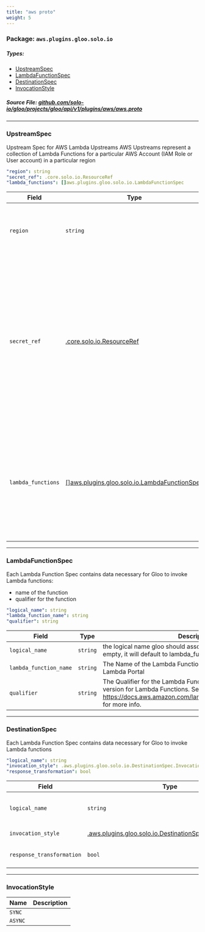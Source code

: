 ```yaml
---
title: "aws proto"
weight: 5
---
```

<!-- Code generated by solo-kit. DO NOT EDIT. -->

### Package: `aws.plugins.gloo.solo.io` 
##### Types:


- [UpstreamSpec](#UpstreamSpec)
- [LambdaFunctionSpec](#LambdaFunctionSpec)
- [DestinationSpec](#DestinationSpec)
- [InvocationStyle](#InvocationStyle)
  



##### Source File: [github.com/solo-io/gloo/projects/gloo/api/v1/plugins/aws/aws.proto](https://github.com/solo-io/gloo/blob/master/projects/gloo/api/v1/plugins/aws/aws.proto)





---
### <a name="UpstreamSpec">UpstreamSpec</a>

 
Upstream Spec for AWS Lambda Upstreams
AWS Upstreams represent a collection of Lambda Functions for a particular AWS Account (IAM Role or User account)
in a particular region

```yaml
"region": string
"secret_ref": .core.solo.io.ResourceRef
"lambda_functions": []aws.plugins.gloo.solo.io.LambdaFunctionSpec

```

| Field | Type | Description | Default |
| ----- | ---- | ----------- |----------- | 
| `region` | `string` | The AWS Region where the desired Lambda Functions exxist |  |
| `secret_ref` | [.core.solo.io.ResourceRef](../../../../../../../solo-kit/api/v1/ref.proto.sk.md#ResourceRef) | A [Gloo Secret Ref](https://gloo.solo.io/introduction/concepts/#Secrets) to an AWS Secret AWS Secrets can be created with `glooctl secret create aws ...` If the secret is created manually, it must conform to the following structure: ``` access_key: <aws access key> secret_key: <aws secret key> ``` |  |
| `lambda_functions` | [[]aws.plugins.gloo.solo.io.LambdaFunctionSpec](aws.proto.sk.md#LambdaFunctionSpec) | The list of Lambda Functions contained within this region. This list will be automatically populated by Gloo if discovery is enabled for AWS Lambda Functions |  |




---
### <a name="LambdaFunctionSpec">LambdaFunctionSpec</a>

 
Each Lambda Function Spec contains data necessary for Gloo to invoke Lambda functions:
- name of the function
- qualifier for the function

```yaml
"logical_name": string
"lambda_function_name": string
"qualifier": string

```

| Field | Type | Description | Default |
| ----- | ---- | ----------- |----------- | 
| `logical_name` | `string` | the logical name gloo should associate with this function. if left empty, it will default to lambda_function_name+qualifier |  |
| `lambda_function_name` | `string` | The Name of the Lambda Function as it appears in the AWS Lambda Portal |  |
| `qualifier` | `string` | The Qualifier for the Lambda Function. Qualifiers act as a kind of version for Lambda Functions. See https://docs.aws.amazon.com/lambda/latest/dg/API_Invoke.html for more info. |  |




---
### <a name="DestinationSpec">DestinationSpec</a>

 
Each Lambda Function Spec contains data necessary for Gloo to invoke Lambda functions

```yaml
"logical_name": string
"invocation_style": .aws.plugins.gloo.solo.io.DestinationSpec.InvocationStyle
"response_transformation": bool

```

| Field | Type | Description | Default |
| ----- | ---- | ----------- |----------- | 
| `logical_name` | `string` | The Logical Name of the LambdaFunctionSpec to be invoked. |  |
| `invocation_style` | [.aws.plugins.gloo.solo.io.DestinationSpec.InvocationStyle](aws.proto.sk.md#InvocationStyle) | Can be either Sync or Async. |  |
| `response_transformation` | `bool` | de-jsonify response bodies returned from aws lambda |  |




---
### <a name="InvocationStyle">InvocationStyle</a>



| Name | Description |
| ----- | ----------- | 
| `SYNC` |  |
| `ASYNC` |  |





<!-- Start of HubSpot Embed Code -->
<script type="text/javascript" id="hs-script-loader" async defer src="//js.hs-scripts.com/5130874.js"></script>
<!-- End of HubSpot Embed Code -->
